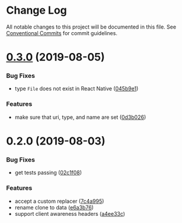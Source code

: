 # Change Log

All notable changes to this project will be documented in this file.
See [Conventional Commits](https://conventionalcommits.org) for commit guidelines.

# [0.3.0](https://github.com/rzane/apollo-link-upload/compare/v0.2.0...v0.3.0) (2019-08-05)


### Bug Fixes

* type `File` does not exist in React Native ([045b9e1](https://github.com/rzane/apollo-link-upload/commit/045b9e1))


### Features

* make sure that uri, type, and name are set ([0d3b026](https://github.com/rzane/apollo-link-upload/commit/0d3b026))





# 0.2.0 (2019-08-03)


### Bug Fixes

* get tests passing ([02c1f08](https://github.com/rzane/apollo-link-upload/commit/02c1f08))


### Features

* accept a custom replacer ([7c4a995](https://github.com/rzane/apollo-link-upload/commit/7c4a995))
* rename clone to data ([e6a3b76](https://github.com/rzane/apollo-link-upload/commit/e6a3b76))
* support client awareness headers ([a4ee33c](https://github.com/rzane/apollo-link-upload/commit/a4ee33c))
